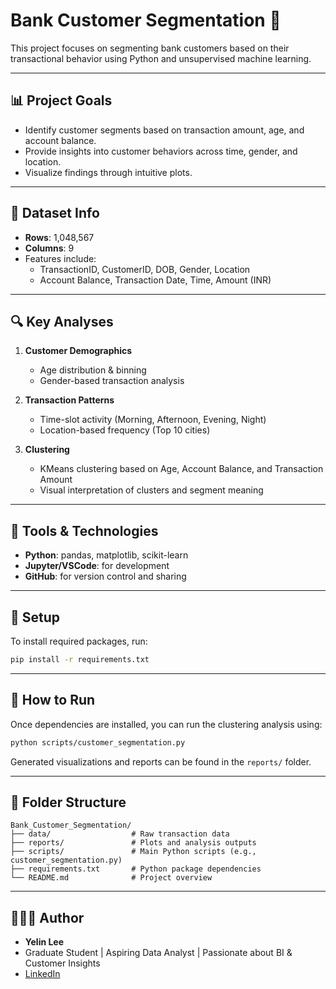 # Bank Customer Segmentation 🏦

This project focuses on segmenting bank customers based on their transactional behavior using Python and unsupervised machine learning.

---

## 📊 Project Goals
- Identify customer segments based on transaction amount, age, and account balance.
- Provide insights into customer behaviors across time, gender, and location.
- Visualize findings through intuitive plots.

---

## 🧱 Dataset Info
- **Rows**: 1,048,567
- **Columns**: 9
- Features include:
  - TransactionID, CustomerID, DOB, Gender, Location
  - Account Balance, Transaction Date, Time, Amount (INR)

---

## 🔍 Key Analyses
1. **Customer Demographics**
   - Age distribution & binning
   - Gender-based transaction analysis

2. **Transaction Patterns**
   - Time-slot activity (Morning, Afternoon, Evening, Night)
   - Location-based frequency (Top 10 cities)

3. **Clustering**
   - KMeans clustering based on Age, Account Balance, and Transaction Amount
   - Visual interpretation of clusters and segment meaning

---

## 🧠 Tools & Technologies
- **Python**: pandas, matplotlib, scikit-learn
- **Jupyter/VSCode**: for development
- **GitHub**: for version control and sharing

---
## 🔧 Setup

To install required packages, run:

```bash
pip install -r requirements.txt
```

---

## 🚀 How to Run

Once dependencies are installed, you can run the clustering analysis using:

```bash
python scripts/customer_segmentation.py
```

Generated visualizations and reports can be found in the `reports/` folder.

---

## 📁 Folder Structure

```
Bank_Customer_Segmentation/
├── data/                  # Raw transaction data
├── reports/               # Plots and analysis outputs
├── scripts/               # Main Python scripts (e.g., customer_segmentation.py)
├── requirements.txt       # Python package dependencies
└── README.md              # Project overview
```

---

## 🙋🏻‍♀️ Author
- **Yelin Lee**  
- Graduate Student | Aspiring Data Analyst | Passionate about BI & Customer Insights  
- [LinkedIn](https://www.linkedin.com/in/your-link)

